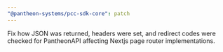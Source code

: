 ```yaml
---
"@pantheon-systems/pcc-sdk-core": patch
---
```


Fix how JSON was returned, headers were set, and redirect codes were checked for PantheonAPI affecting Nextjs page router
implementations.
